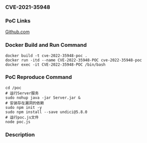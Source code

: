 ### CVE-2021-35948

### PoC Links 
[Github.com](https://github.com/nodejs/undici/security/advisories/GHSA-f772-66g8-q5h3)

### Docker Build and Run Command
```shell
docker build -t cve-2022-35948-poc .
docker run -itd --name CVE-2022-35948-POC cve-2022-35948-poc
docker exec -it CVE-2022-35948-POC /bin/bash
```

### PoC Reproduce Command
```shell
cd /poc
# 运行Server服务
sudo nohup java -jar Server.jar & 
# 安装存在漏洞的依赖
sudo npm init -y
sudo npm install --save undici@5.8.0
# 运行poc.js文件
node poc.js
```

### Description




